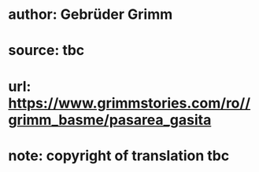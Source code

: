 # author: Gebrüder Grimm
# source: tbc
# url: https://www.grimmstories.com/ro//grimm_basme/pasarea_gasita
# note: copyright of translation tbc


